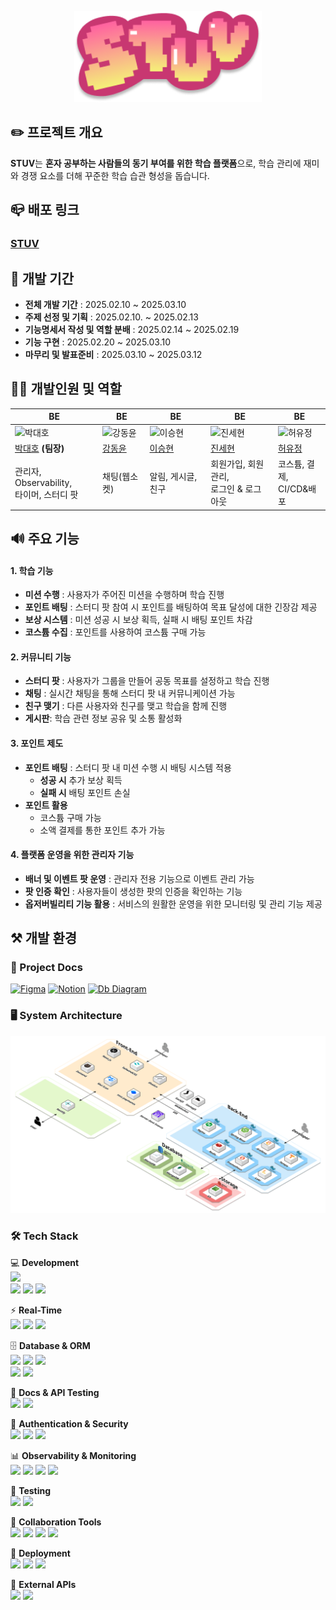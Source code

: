 <p align="center">
    <img src="https://raw.githubusercontent.com/DevPumpkin0113/Devpumpkin0113/refs/heads/main/images/stuv-no-bg.png" width="300">
</p>

## ✏️ 프로젝트 개요
**STUV**는 **혼자 공부하는 사람들의 동기 부여를 위한 학습 플랫폼**으로, 학습 관리에 재미와 경쟁 요소를 더해 꾸준한 학습 습관 형성을 돕습니다.</br>

## 📪 배포 링크
### [STUV](https://stuv.netlify.app/)

## 📆 개발 기간
- **전체 개발 기간** : 2025.02.10 ~ 2025.03.10
- **주제 선정 및 기획** : 2025.02.10. ~ 2025.02.13
- **기능명세서 작성 및 역할 분배** : 2025.02.14 ~ 2025.02.19
- **기능 구현** : 2025.02.20 ~ 2025.03.10
- **마무리 및 발표준비** : 2025.03.10 ~ 2025.03.12

## 👨‍💻 개발인원 및 역할
| BE                                                                                                                                    | BE                                                                                          | BE                                                                                     | BE                                                                                  | BE                                                                                     |
|---------------------------------------------------------------------------------------------------------------------------------------|---------------------------------------------------------------------------------------------|----------------------------------------------------------------------------------------|-------------------------------------------------------------------------------------|----------------------------------------------------------------------------------------|
| <img src="https://avatars.githubusercontent.com/u/50197882?s=400&u=092463e593863cd2fd98527522531237e521fc36&v=4" width=175 alt="박대호"> | <img src="https://avatars.githubusercontent.com/u/48218888?s=64&v=4" width=175 alt="강동윤"> | <img src="https://avatars.githubusercontent.com/u/83849667?v=4" width=175 alt="이승현"> | <img src="https://avatars.githubusercontent.com/u/75302306?v=4" width=175 alt="진세현"> | <img src="https://avatars.githubusercontent.com/u/83804387?v=4" width=175 alt="허유정"> |
| [박대호](https://github.com/DevPumpkin0113) **(팀장)**                                                                                     | [강동윤](https://github.com/KindOfOwl)                                                         | [이승현](https://github.com/Dianuma)                                                      | [진세현](https://github.com/niki8533)                                                                             | [허유정](https://github.com/jeong-sys)                                                    |
| 관리자, Observability, <br/> 타이머, 스터디 팟                                                                                                  | 채팅(웹소켓)                                                                                     | 알림, 게시글, 친구                                                                            | 회원가입, 회원 관리, <br/> 로그인 & 로그아웃                                                              | 코스튬, 결제, <br/> CI/CD&배포                                                                      |

## 🔊 주요 기능
#### 1. 학습 기능
   - **미션 수행** : 사용자가 주어진 미션을 수행하며 학습 진행
   - **포인트 배팅** : 스터디 팟 참여 시 포인트를 배팅하여 목표 달성에 대한 긴장감 제공
   - **보상 시스템** : 미션 성공 시 보상 획득, 실패 시 배팅 포인트 차감
   - **코스튬 수집** : 포인트를 사용하여 코스튬 구매 가능
#### 2. 커뮤니티 기능
   - **스터디 팟** : 사용자가 그룹을 만들어 공동 목표를 설정하고 학습 진행
   - **채팅** : 실시간 채팅을 통해 스터디 팟 내 커뮤니케이션 가능
   - **친구 맺기** : 다른 사용자와 친구를 맺고 학습을 함께 진행
   - **게시판**: 학습 관련 정보 공유 및 소통 활성화
#### 3. 포인트 제도
   - **포인트 배팅** : 스터디 팟 내 미션 수행 시 배팅 시스템 적용
     - **성공 시** 추가 보상 획득
     - **실패 시** 배팅 포인트 손실
   - **포인트 활용**
     - 코스튬 구매 가능  
     - 소액 결제를 통한 포인트 추가 가능
#### 4. 플랫폼 운영을 위한 관리자 기능
   - **배너 및 이벤트 팟 운영** : 관리자 전용 기능으로 이벤트 관리 가능
   - **팟 인증 확인** : 사용자들이 생성한 팟의 인증을 확인하는 기능
   - **옵저버빌리티 기능 활용** : 서비스의 원활한 운영을 위한 모니터링 및 관리 기능 제공

## ⚒️ 개발 환경
### 📜 Project Docs 
[![Figma](https://img.shields.io/badge/Figma-F24E1E?style=for-the-badge&logo=figma&logoColor=white)](https://www.figma.com/design/zzNC1QlABzTLm4uaFhrCza/%EC%B5%9C%EC%A2%85%ED%94%84%EB%A1%9C%EC%A0%9D%ED%8A%B8?node-id=0-1&t=VBQrCS9g2YtZ8nEE-1) [![Notion](https://img.shields.io/badge/Notion-000000?style=for-the-badge&logo=notion&logoColor=white)](https://www.notion.so/Team02-1964873f28dd807285b0e332df1b646b) [![Db Diagram](https://img.shields.io/badge/DBDiagram-4169E1?style=for-the-badge&logo=databricks&logoColor=white)](https://dbdiagram.io/d/4%EC%B0%A8-%ED%94%84%EB%A1%9C%EC%A0%9D%ED%8A%B8-67aa42ec263d6cf9a0aa4d62)

### 🖥 **System Architecture**
<img src="https://raw.githubusercontent.com/DevPumpkin0113/Devpumpkin0113/refs/heads/main/images/STUV_Architecture2.png">

### 🛠 Tech Stack
💻 **Development**  
<img src="https://img.shields.io/badge/IntelliJ%20IDEA-000000?style=for-the-badge&logo=intellijidea&logoColor=white">  
<img src="https://img.shields.io/badge/springboot-6DB33F?style=for-the-badge&logo=springboot&logoColor=white"> <img src="https://img.shields.io/badge/java-007396?style=for-the-badge&logo=OpenJDK&logoColor=white"> <img src="https://img.shields.io/badge/gradle-02303A?style=for-the-badge&logo=gradle&logoColor=white">

⚡ **Real-Time**  
<img src="https://img.shields.io/badge/WebSocket-0088CC?style=for-the-badge&logo=websocket&logoColor=white"> <img src="https://img.shields.io/badge/STOMP-009ACE?style=for-the-badge&logo=apache&logoColor=white"> <img src="https://img.shields.io/badge/SSE-FF9900?style=for-the-badge&logo=eventbrite&logoColor=white">

🗄 **Database & ORM**  
<img src="https://img.shields.io/badge/Redis-DC382D?style=for-the-badge&logo=Redis&logoColor=white"> <img src="https://img.shields.io/badge/mongoDB-47A248?style=for-the-badge&logo=MongoDB&logoColor=white"> <img src="https://img.shields.io/badge/mariaDB-003545?style=for-the-badge&logo=mariaDB&logoColor=white">  
<img src="https://img.shields.io/badge/JPA-6DB33F?style=for-the-badge&logo=hibernate&logoColor=white"> <img src="https://img.shields.io/badge/QueryDSL-0082C9?style=for-the-badge&logo=apache&logoColor=white">

📑 **Docs & API Testing**  
<img src="https://img.shields.io/badge/Swagger-85EA2D?style=for-the-badge&logo=swagger&logoColor=white"> <img src="https://img.shields.io/badge/Postman-FF6C37?style=for-the-badge&logo=postman&logoColor=white">

🔐 **Authentication & Security**  
<img src="https://img.shields.io/badge/Spring Security-6DB33F?style=for-the-badge&logo=Spring Security&logoColor=white"> <img src="https://img.shields.io/badge/JWT-000000?style=for-the-badge&logo=jsonwebtokens&logoColor=white"> <img src="https://img.shields.io/badge/OAuth 2.0-3D5AFE?style=for-the-badge&logo=oauth&logoColor=white">

📊 **Observability & Monitoring**  
<img src="https://img.shields.io/badge/Grafana-F46800?style=for-the-badge&logo=grafana&logoColor=white"> <img src="https://img.shields.io/badge/Loki-0080FF?style=for-the-badge&logo=grafana&logoColor=white"> <img src="https://img.shields.io/badge/Tempo-FF4500?style=for-the-badge&logo=tempo&logoColor=white"> <img src="https://img.shields.io/badge/Prometheus-E6522C?style=for-the-badge&logo=prometheus&logoColor=white">

🧪 **Testing**  
<img src="https://img.shields.io/badge/JUnit5-25A162?style=for-the-badge&logo=junit5&logoColor=white"> <img src="https://img.shields.io/badge/Mockito-FFCD00?style=for-the-badge&logo=java&logoColor=black">

🤝 **Collaboration Tools**  
<img src="https://img.shields.io/badge/Discord-5865F2?style=for-the-badge&logo=discord&logoColor=white"> <img src="https://img.shields.io/badge/Slack-4A154B?style=for-the-badge&logo=slack&logoColor=white"> <img src="https://img.shields.io/badge/github-181717?style=for-the-badge&logo=github&logoColor=white"> <img src="https://img.shields.io/badge/Notion-000000?style=for-the-badge&logo=notion&logoColor=white">

🚀 **Deployment**  
<img src="https://img.shields.io/badge/NGINX-009639?style=for-the-badge&logo=nginx&logoColor=white"> <img src="https://img.shields.io/badge/GitHub Actions-2088FF?style=for-the-badge&logo=githubactions&logoColor=white"> <img src="https://img.shields.io/badge/Docker-2496ED?style=for-the-badge&logo=docker&logoColor=white">

🔗 **External APIs**  
<img src="https://img.shields.io/badge/Kakao API-FFCD00?style=for-the-badge&logo=kakao&logoColor=black"> <img src="https://img.shields.io/badge/Toss API-0074E4?style=for-the-badge&logo=toss&logoColor=white">
